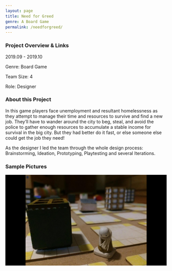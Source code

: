 ```yaml
---
layout: page
title: Need for Greed
genre: A Board Game
permalink: /needforgreed/
---
```


### Project Overview & Links

2019.09 - 2019.10
 
Genre: Board Game

Team Size: 4

Role: Designer

### About this Project

In this game players face unemployment and resultant homelessness as they attempt to manage their time and resources to survive and find a new job. They’ll have to wander around the city to beg, steal, and avoid the police to gather enough resources to accumulate a stable income for survival in the big city. But they had better do it fast, or else someone else could get the job they need!

As the designer I led the team through the whole design process: Brainstorming, Ideation, Prototyping, Playtesting and several Iterations.

### Sample Pictures

<div class="w3-container w3-center">
    <img src="/img/NFG.jpg" alt="1" class="center" width="800"/>
</div>
